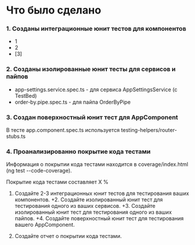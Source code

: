 # Что было сделано

### 1. Созданы интеграционные юнит тестов для компонентов

  * 1
  * 2
  * [3]


### 2. Созданы изолированные юнит тесты для сервисов и пайпов

  * app-settings.service.spec.ts - для сервиса AppSettingsService (c TestBed)
  * order-by.pipe.spec.ts - для пайпа OrderByPipe


### 3. Создан поверхностный юнит тест для AppComponent

В тесте app.component.spec.ts используется testing-helpers/router-stubs.ts


### 4. Проанализированно покрытие кода тестами

Информация о покрытии кода тестами находится в coverage/index.html (ng test --code-coverage).

Покрытие кода тестами составляет Х %



1. Создайте 2-3 интеграционных юнит тестов для тестирования ваших компонентов.
+2. Создайте изолированный юнит тест для тестирования одного из ваших сервисов.
+3. Создайте изолированный юнит тест для тестирования одного из ваших пайпов.
+4. Создайте поверхностный юнит тест для тестирования вашего AppComponent.

5. Создайте отчет о покрытии кода тестами.
